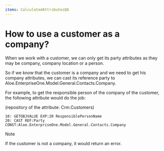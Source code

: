 ```yaml
---
items: CalculatedAttributesQA
---
```


# How to use a customer as a company?

When we work with a customer, we can only get its party attributes as they may be company, company location or a person.

So if we know that the customer is a company and we need to get his company attributes, we can cast its reference party to Aloe.EnterpriseOne.Model.General.Contacts.Company.

For example, to get the responsible person of the company of the customer, the following attribute would do the job:

(repository of the attribute: Crm.Customers)
```
10: GETOBJVALUE EXP:20 ResponsiblePersonName
20: CAST REF:Party CONST:Aloe.EnterpriseOne.Model.General.Contacts.Company
```

> [!NOTE]
>
> If the customer is not a company, it would return an error.
